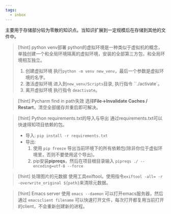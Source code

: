 ```yaml
---
tags:
  - inbox
---
```

主要用于存储部分较为零散的知识点。当知识扩展到一定规模后在存储到其他的文件中。

> [!hint] python venv部署
> python的虚拟环境是一种类似于虚拟机的概念，单独创建一个和全局环境隔离的虚拟环境，安装的全部第三方包，和全局环境相互独立。
> 1. 创建虚拟环境
> 	执行`python -m venv new_venv`，最后一个参数是虚拟环境的名字。
> 2. 激活虚拟环境
> 	进入到`new_venv/Scripts`目录, 执行指令 ``./activate`。
> 3. 离开虚拟环境
> 	执行指令 `deactivate`。
 
> [!hint] Pycharm find in path失效
> 选择**File->Invalidate Caches / Restart**，清空全部缓存并重启即可解决。

> [!hint] Python requirements.txt的导入与导出
> 通过requirements.txt可以快速得知项目依赖的包。
> - 导入: `pip install -r requirements.txt`
> - 导出:
> 	1. 使用 `pip freeze` 导出当前环境下的所有依赖包(除非你位于虚拟环境里，否则不要使用这个导出)。
> 	2. pip安装**pipreqs**，然后在项目根目录输入 `pipreqs ./ --encoding=utf-8 --force`

> [!hint] 处理图片的元数据
> 使用工具exiftool。使用指令`exiftool -all= -r -overwrite_original ${path}`来清除元数据。

> [!hint] Emacs server
使用 `emacs --daemon` 可以打开emacs服务器，然后通过 `emacsclient filename` 可以快速打开文件，每次打开都复用当前打开的client，不会重新创建新的进程。